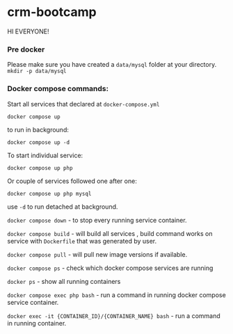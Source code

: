 # crm-bootcamp

HI EVERYONE!



### Pre docker
Please make sure you have created a `data/mysql` folder at your directory.
`mkdir -p data/mysql`

### Docker compose commands:
Start all services that declared at `docker-compose.yml`

```
docker compose up
```
to run in background:

```
docker compose up -d
```

To start individual service:

```
docker compose up php
```

Or couple of services followed one after one:

```
docker compose up php mysql
```

use `-d` to run detached at background.

`docker compose down` - to stop every running service container.

`docker compose build` - will build all services , build command works on service with `Dockerfile` that was generated by user.

`docker compose pull` - will pull new image versions if available.

`docker compose ps` - check which docker compose services are running

`docker ps` - show all running containers

`docker compose exec php bash` - run a command in running docker compose service container.

`docker exec -it {CONTAINER_ID}/{CONTAINER_NAME} bash` - run a command in running container.

